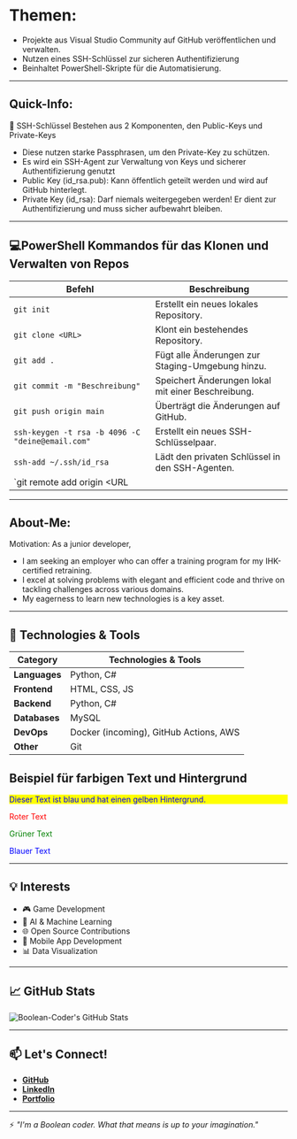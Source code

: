 # Themen:
  * Projekte aus Visual Studio Community auf GitHub  veröffentlichen und verwalten.
  * Nutzen eines SSH-Schlüssel zur sicheren Authentifizierung
  * Beinhaltet PowerShell-Skripte für die Automatisierung.
---
## Quick-Info:
🔑 SSH-Schlüssel
Bestehen aus 2 Komponenten, den Public-Keys und Private-Keys
* Diese nutzen starke Passphrasen, um den Private-Key zu schützen.
* Es wird ein SSH-Agent zur Verwaltung von Keys und sicherer Authentifizierung genutzt
* Public Key (id_rsa.pub): Kann öffentlich geteilt werden und wird auf GitHub hinterlegt.
* Private Key (id_rsa): Darf niemals weitergegeben werden! Er dient zur Authentifizierung
  und muss sicher aufbewahrt bleiben.
 ---
## 💻PowerShell Kommandos für das Klonen und Verwalten von Repos
| Befehl | Beschreibung |
|--------|-------------|
| `git init` | Erstellt ein neues lokales Repository. |
| `git clone <URL>` | Klont ein bestehendes Repository. |
| `git add .` | Fügt alle Änderungen zur Staging-Umgebung hinzu. |
| `git commit -m "Beschreibung"` | Speichert Änderungen lokal mit einer Beschreibung. |
| `git push origin main` | Überträgt die Änderungen auf GitHub. |
| `ssh-keygen -t rsa -b 4096 -C "deine@email.com"` | Erstellt ein neues SSH-Schlüsselpaar. |
| `ssh-add ~/.ssh/id_rsa` | Lädt den privaten Schlüssel in den SSH-Agenten. |
| `git remote add origin <URL
 ---
## About-Me:
Motivation: As a junior developer, 
- I am seeking an employer who can offer a training program for my IHK-certified retraining. 
- I excel at solving problems with elegant and efficient code and thrive on tackling challenges across various domains.
- My eagerness to learn new technologies is a key asset.

---

## 🔧 Technologies & Tools

| Category     | Technologies & Tools                     |
|--------------|------------------------------------------|
| **Languages**| Python, C#                               |
| **Frontend** | HTML, CSS, JS                            |
| **Backend**  | Python, C#                               |
| **Databases**| MySQL                                    |
| **DevOps**   | Docker (incoming), GitHub Actions, AWS   |
| **Other**    | Git                                      |
## Beispiel für farbigen Text und Hintergrund

<p style="color:blue; background-color:yellow;">Dieser Text ist blau und hat einen gelben Hintergrund.</p>
<p style="color:red;">Roter Text</p>
<p style="color:green;">Grüner Text</p>
<p style="color:blue;">Blauer Text</p>

---

  ## 💡 Interests
   - 🎮 Game Development
   - 🧠 AI & Machine Learning
   - 🌐 Open Source Contributions
   - 📱 Mobile App Development
   - 📊 Data Visualization

---

## 📈 GitHub Stats
![Boolean-Coder's GitHub Stats](https://github-readme-stats.vercel.app/api?username=Boolean-Coder&show_icons=true&theme=radical)

---

## 📫 Let's Connect!
- [**GitHub**](https://github.com/Boolean-Coder)
- [**LinkedIn**](https://www.linkedin.com/public-profile/settings?trk=d_flagship3_profile_self_view_public_profile)
- [**Portfolio**](#)

---

⚡ *"I'm a Boolean coder. What that means is up to your imagination."*
